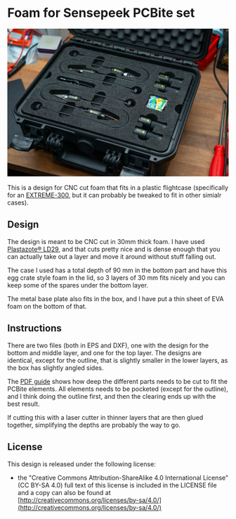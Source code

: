 # Foam for Sensepeek PCBite set

![CNC Cut foam for Sensepeek PCBite set](https://github.com/flummer/sensepeek-foam/raw/main/Images/foam_top.jpg "CNC Cut foam for Sensepeek PCBite set")

This is a design for CNC cut foam that fits in a plastic flightcase (specifically for an [EXTREME-300](https://flightcases.dk/cases/other-cases/extreme-300-case.html), but it can probably be tweaked to fit in other simialr cases).

## Design

The design is meant to be CNC cut in 30mm thick foam. I have used [Plastazote® LD29](https://www.zotefoams.com/product/azote/plastazote/), and that cuts pretty nice and is dense enough that you can actually take out a layer and move it around without stuff falling out.

The case I used has a total depth of 90 mm in the bottom part and have this egg crate style foam in the lid, so 3 layers of 30 mm fits nicely and you can keep some of the spares under the bottom layer.

The metal base plate also fits in the box, and I have put a thin sheet of EVA foam on the bottom of that.

## Instructions

There are two files (both in EPS and DXF), one with the design for the bottom and middle layer, and one for the top layer. The designs are identical, except for the outline, that is slightly smaller in the lower layers, as the box has slightly angled sides.

The [PDF guide](https://github.com/flummer/sensepeek-foam/raw/main/sensepeek_guide.pdf) shows how deep the different parts needs to be cut to fit the PCBite elements. All elements needs to be pocketed (except for the outline), and I think doing the outline first, and then the clearing ends up with the best result.

If cutting this with a laser cutter in thinner layers that are then glued together, simplifying the depths are probably the way to go.


## License

This design is released under the following license:

* the "Creative Commons Attribution-ShareAlike 4.0 International License"
  (CC BY-SA 4.0) full text of this license is included in the LICENSE file
  and a copy can also be found at
  [http://creativecommons.org/licenses/by-sa/4.0/](http://creativecommons.org/licenses/by-sa/4.0/)